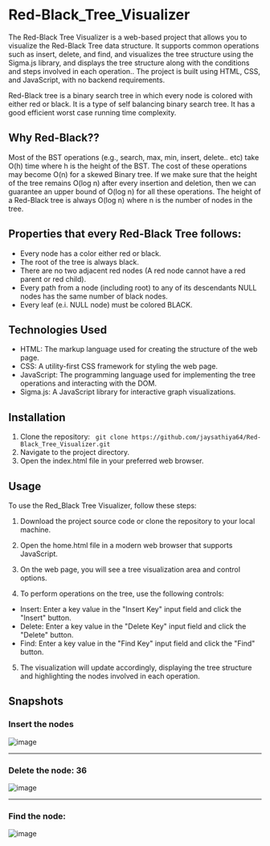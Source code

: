 # Red-Black_Tree_Visualizer
The Red-Black Tree Visualizer is a web-based project that allows you to visualize the Red-Black Tree data structure. It supports common operations such as insert, delete, and find, and visualizes the tree structure using the Sigma.js library, and displays the tree structure along with the conditions and steps involved in each operation.. The project is built using HTML, CSS, and JavaScript, with no backend requirements.

Red-Black tree is a binary search tree in which every node is colored with either red or black. It is a type of self balancing binary search tree. It has a good efficient worst case running time complexity.


## Why Red-Black??
Most of the BST operations (e.g., search, max, min, insert, delete.. etc) take O(h) time where h is the height of the BST. The cost of these operations may become O(n) for a skewed Binary tree. If we make sure that the height of the tree remains O(log n) after every insertion and deletion, then we can guarantee an upper bound of O(log n) for all these operations. The height of a Red-Black tree is always O(log n) where n is the number of nodes in the tree. 

## Properties that every Red-Black Tree follows: 
  * Every node has a color either red or black.
  * The root of the tree is always black.
  * There are no two adjacent red nodes (A red node cannot have a red parent or red child).
  * Every path from a node (including root) to any of its descendants NULL nodes has the same number of black nodes.
  * Every leaf (e.i. NULL node) must be colored BLACK.

## Technologies Used
  * HTML: The markup language used for creating the structure of the web page.
  * CSS: A utility-first CSS framework for styling the web page.
  * JavaScript: The programming language used for implementing the tree operations and interacting with the DOM.
  * Sigma.js: A JavaScript library for interactive graph visualizations.

## Installation
 1)  Clone the repository:
 ` git clone https://github.com/jaysathiya64/Red-Black_Tree_Visualizer.git`
 2) Navigate to the project directory.
 3) Open the index.html file in your preferred web browser.

## Usage
    
To use the Red_Black Tree Visualizer, follow these steps:

 1) Download the project source code or clone the repository to your local machine.

 2) Open the home.html file in a modern web browser that supports JavaScript.

 3) On the web page, you will see a tree visualization area and control options.

 4) To perform operations on the tree, use the following controls:
   * Insert: Enter a key value in the "Insert Key" input field and click the "Insert" button.
   * Delete: Enter a key value in the "Delete Key" input field and click the "Delete" button.
   * Find: Enter a key value in the "Find Key" input field and click the "Find" button.
5) The visualization will update accordingly, displaying the tree structure and highlighting the nodes involved in each operation.

## Snapshots
### Insert the nodes
![image](https://github.com/jaysathiya64/Red-Black_Tree_Visualizer/assets/126950992/ba0ad1bf-cead-480e-a4ee-78b1fa40ac74)<hr>

### Delete the node: 36
  ![image](https://github.com/jaysathiya64/Red-Black_Tree_Visualizer/assets/126950992/259808b7-b491-4e28-88af-8c16f4ea23d0)<hr>

### Find the node:
  ![image](https://github.com/jaysathiya64/Red-Black_Tree_Visualizer/assets/126950992/e823bbe1-af24-4dbc-a3fd-b7af7581225d)




